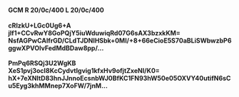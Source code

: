 #### GCM R 20/0c/400 L 20/0c/400
**cRIzkU+LGc0Ug6+A**<br/>**jlf1+CCvRwY8GoPQjY5iuWduwiqRd07G6sAX3bzxkKM=**<br/>**NsfAGPwCAIfrGD/CLdTJDNIHSbk+0MI/+8+66eCioE5S70aBLiSWbwzbP6ggwXPVOIvFedMdBDaw8pp/...**<br/><br/>
**PmPq6RSQj3U2WgKB**<br/>**XeS1pvj3ocI8KcCydvtlgvig1kfxHv9ofjtZxeNI/K0=**<br/>**hX+7eXNItD83hnJJnnoEcsnbWJ0BfKC1FN93hW50e05OXVY40utifN6sCu5Eyg3khMMnep7XoFW/7jnM...**